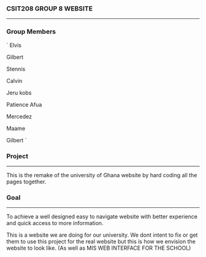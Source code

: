 ### CSIT208 GROUP 8 WEBSITE
___

### Group Members

`
Elvis


Gilbert


Stennis


Calvin 


Jeru kobs


Patience Afua


Mercedez


Maame


Gilbert
`

### Project
---
This is the remake of the university of Ghana website by hard coding all the pages together. 

### Goal
---
To achieve a well designed easy to navigate website with better experience and quick access to more information.

This is a website we are doing for our university. We dont intent to fix or get them to use this project for the real website but this is how we envision the website to look like. (As well as MIS WEB INTERFACE FOR THE SCHOOL)



